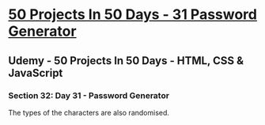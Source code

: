 # [50 Projects In 50 Days - 31 Password Generator](https://arpadgbondor.github.io/50_Projects_In_50_Days-31_Password_Generator/)

## Udemy - 50 Projects In 50 Days - HTML, CSS & JavaScript
### Section 32: Day 31 - Password Generator

The types of the characters are also randomised.
